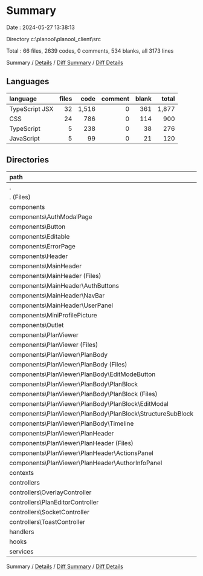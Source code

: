 # Summary

Date : 2024-05-27 13:38:13

Directory c:\\planool\\planool_client\\src

Total : 66 files,  2639 codes, 0 comments, 534 blanks, all 3173 lines

Summary / [Details](details.md) / [Diff Summary](diff.md) / [Diff Details](diff-details.md)

## Languages
| language | files | code | comment | blank | total |
| :--- | ---: | ---: | ---: | ---: | ---: |
| TypeScript JSX | 32 | 1,516 | 0 | 361 | 1,877 |
| CSS | 24 | 786 | 0 | 114 | 900 |
| TypeScript | 5 | 238 | 0 | 38 | 276 |
| JavaScript | 5 | 99 | 0 | 21 | 120 |

## Directories
| path | files | code | comment | blank | total |
| :--- | ---: | ---: | ---: | ---: | ---: |
| . | 66 | 2,639 | 0 | 534 | 3,173 |
| . (Files) | 7 | 108 | 0 | 19 | 127 |
| components | 42 | 1,554 | 0 | 284 | 1,838 |
| components\\AuthModalPage | 2 | 231 | 0 | 38 | 269 |
| components\\Button | 2 | 55 | 0 | 9 | 64 |
| components\\Editable | 1 | 58 | 0 | 22 | 80 |
| components\\ErrorPage | 2 | 32 | 0 | 7 | 39 |
| components\\Header | 2 | 62 | 0 | 11 | 73 |
| components\\MainHeader | 8 | 104 | 0 | 18 | 122 |
| components\\MainHeader (Files) | 2 | 24 | 0 | 5 | 29 |
| components\\MainHeader\\AuthButtons | 2 | 27 | 0 | 3 | 30 |
| components\\MainHeader\\NavBar | 2 | 30 | 0 | 5 | 35 |
| components\\MainHeader\\UserPanel | 2 | 23 | 0 | 5 | 28 |
| components\\MiniProfilePicture | 2 | 45 | 0 | 9 | 54 |
| components\\Outlet | 2 | 88 | 0 | 20 | 108 |
| components\\PlanViewer | 21 | 879 | 0 | 150 | 1,029 |
| components\\PlanViewer (Files) | 3 | 130 | 0 | 21 | 151 |
| components\\PlanViewer\\PlanBody | 12 | 660 | 0 | 113 | 773 |
| components\\PlanViewer\\PlanBody (Files) | 2 | 58 | 0 | 10 | 68 |
| components\\PlanViewer\\PlanBody\\EditModeButton | 2 | 38 | 0 | 8 | 46 |
| components\\PlanViewer\\PlanBody\\PlanBlock | 6 | 428 | 0 | 68 | 496 |
| components\\PlanViewer\\PlanBody\\PlanBlock (Files) | 2 | 160 | 0 | 25 | 185 |
| components\\PlanViewer\\PlanBody\\PlanBlock\\EditModal | 2 | 146 | 0 | 24 | 170 |
| components\\PlanViewer\\PlanBody\\PlanBlock\\StructureSubBlock | 2 | 122 | 0 | 19 | 141 |
| components\\PlanViewer\\PlanBody\\Timeline | 2 | 136 | 0 | 27 | 163 |
| components\\PlanViewer\\PlanHeader | 6 | 89 | 0 | 16 | 105 |
| components\\PlanViewer\\PlanHeader (Files) | 2 | 31 | 0 | 5 | 36 |
| components\\PlanViewer\\PlanHeader\\ActionsPanel | 2 | 28 | 0 | 6 | 34 |
| components\\PlanViewer\\PlanHeader\\AuthorInfoPanel | 2 | 30 | 0 | 5 | 35 |
| contexts | 2 | 80 | 0 | 18 | 98 |
| controllers | 9 | 781 | 0 | 185 | 966 |
| controllers\\OverlayController | 2 | 101 | 0 | 22 | 123 |
| controllers\\PlanEditorController | 3 | 379 | 0 | 91 | 470 |
| controllers\\SocketController | 2 | 176 | 0 | 54 | 230 |
| controllers\\ToastController | 2 | 125 | 0 | 18 | 143 |
| handlers | 1 | 14 | 0 | 3 | 17 |
| hooks | 2 | 28 | 0 | 11 | 39 |
| services | 3 | 74 | 0 | 14 | 88 |

Summary / [Details](details.md) / [Diff Summary](diff.md) / [Diff Details](diff-details.md)